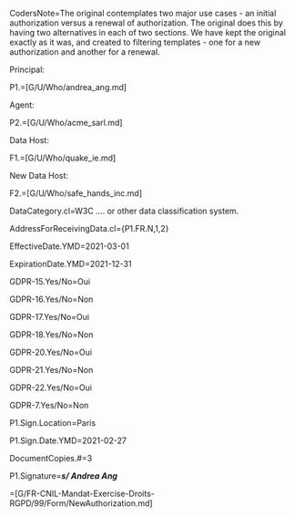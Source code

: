 CodersNote=The original contemplates two major use cases - an initial authorization versus a renewal of authorization. The original does this by having two alternatives in each of two sections.  We have kept the original exactly as it was, and created to filtering templates - one for a new authorization and another for a renewal.  

Principal:

P1.=[G/U/Who/andrea_ang.md]

Agent:

P2.=[G/U/Who/acme_sarl.md]

Data Host:

F1.=[G/U/Who/quake_ie.md]

New Data Host:

F2.=[G/U/Who/safe_hands_inc.md]

DataCategory.cl=W3C .... or other data classification system.

AddressForReceivingData.cl={P1.FR.N,1,2}

EffectiveDate.YMD=2021-03-01

ExpirationDate.YMD=2021-12-31

GDPR-15.Yes/No=Oui

GDPR-16.Yes/No=Non

GDPR-17.Yes/No=Oui

GDPR-18.Yes/No=Non

GDPR-20.Yes/No=Oui

GDPR-21.Yes/No=Non

GDPR-22.Yes/No=Oui

GDPR-7.Yes/No=Non

P1.Sign.Location=Paris

P1.Sign.Date.YMD=2021-02-27

DocumentCopies.#=3

P1.Signature=<i><b>s/ Andrea Ang</i></b> 

=[G/FR-CNIL-Mandat-Exercise-Droits-RGPD/99/Form/NewAuthorization.md]

